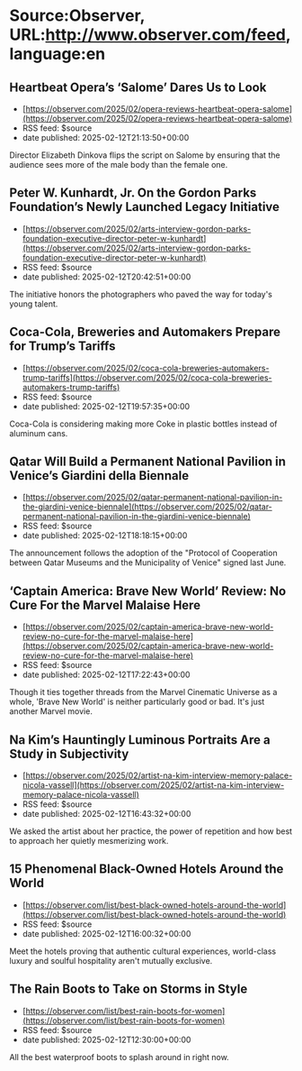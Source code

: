 # Source:Observer, URL:http://www.observer.com/feed, language:en

## Heartbeat Opera’s ‘Salome’ Dares Us to Look
 - [https://observer.com/2025/02/opera-reviews-heartbeat-opera-salome](https://observer.com/2025/02/opera-reviews-heartbeat-opera-salome)
 - RSS feed: $source
 - date published: 2025-02-12T21:13:50+00:00

Director Elizabeth Dinkova flips the script on Salome by ensuring that the audience sees more of the male body than the female one.

## Peter W. Kunhardt, Jr. On the Gordon Parks Foundation’s Newly Launched Legacy Initiative
 - [https://observer.com/2025/02/arts-interview-gordon-parks-foundation-executive-director-peter-w-kunhardt](https://observer.com/2025/02/arts-interview-gordon-parks-foundation-executive-director-peter-w-kunhardt)
 - RSS feed: $source
 - date published: 2025-02-12T20:42:51+00:00

The initiative honors the photographers who paved the way for today's young talent.

## Coca-Cola, Breweries and Automakers Prepare for Trump’s Tariffs
 - [https://observer.com/2025/02/coca-cola-breweries-automakers-trump-tariffs](https://observer.com/2025/02/coca-cola-breweries-automakers-trump-tariffs)
 - RSS feed: $source
 - date published: 2025-02-12T19:57:35+00:00

Coca-Cola is considering making more Coke in plastic bottles instead of aluminum cans.

## Qatar Will Build a Permanent National Pavilion in Venice’s Giardini della Biennale
 - [https://observer.com/2025/02/qatar-permanent-national-pavilion-in-the-giardini-venice-biennale](https://observer.com/2025/02/qatar-permanent-national-pavilion-in-the-giardini-venice-biennale)
 - RSS feed: $source
 - date published: 2025-02-12T18:18:15+00:00

The announcement follows the adoption of the "Protocol of Cooperation between Qatar Museums and the Municipality of Venice" signed last June.

## ‘Captain America: Brave New World’ Review: No Cure For the Marvel Malaise Here
 - [https://observer.com/2025/02/captain-america-brave-new-world-review-no-cure-for-the-marvel-malaise-here](https://observer.com/2025/02/captain-america-brave-new-world-review-no-cure-for-the-marvel-malaise-here)
 - RSS feed: $source
 - date published: 2025-02-12T17:22:43+00:00

Though it ties together threads from the Marvel Cinematic Universe as a whole, 'Brave New World' is neither particularly good or bad. It's just another Marvel movie.

## Na Kim’s Hauntingly Luminous Portraits Are a Study in Subjectivity
 - [https://observer.com/2025/02/artist-na-kim-interview-memory-palace-nicola-vassell](https://observer.com/2025/02/artist-na-kim-interview-memory-palace-nicola-vassell)
 - RSS feed: $source
 - date published: 2025-02-12T16:43:32+00:00

We asked the artist about her practice, the power of repetition and how best to approach her quietly mesmerizing work.

## 15 Phenomenal Black-Owned Hotels Around the World
 - [https://observer.com/list/best-black-owned-hotels-around-the-world](https://observer.com/list/best-black-owned-hotels-around-the-world)
 - RSS feed: $source
 - date published: 2025-02-12T16:00:32+00:00

Meet the hotels proving that authentic cultural experiences, world-class luxury and soulful hospitality  aren't mutually exclusive.

## The Rain Boots to Take on Storms in Style
 - [https://observer.com/list/best-rain-boots-for-women](https://observer.com/list/best-rain-boots-for-women)
 - RSS feed: $source
 - date published: 2025-02-12T12:30:00+00:00

All the best waterproof boots to splash around in right now.

